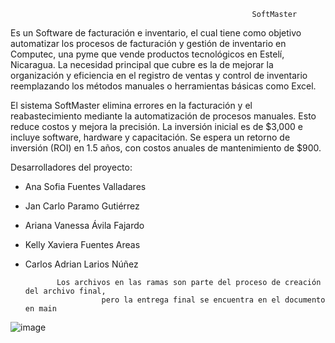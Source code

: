                                                           SoftMaster
                                            

Es un Software de facturación e inventario, el cual tiene como objetivo 
automatizar los procesos de facturación y gestión de inventario en Computec, una pyme que vende productos 
tecnológicos en Estelí, Nicaragua. La necesidad principal que cubre es la de mejorar la organización y 
eficiencia en el registro de ventas y control de inventario 
reemplazando los métodos manuales o herramientas básicas como Excel.

El sistema SoftMaster elimina errores en la facturación y el reabastecimiento mediante la automatización
de procesos manuales. Esto reduce costos y mejora la precisión. La inversión inicial es de $3,000 e incluye 
software, hardware y capacitación. Se espera un retorno de inversión (ROI) en 1.5 años, con costos anuales de 
mantenimiento de $900.

Desarrolladores del proyecto:


- Ana Sofia Fuentes Valladares 

- Jan Carlo Paramo Gutiérrez

- Ariana Vanessa Ávila Fajardo 

- Kelly Xaviera Fuentes Areas

- Carlos Adrian Larios Núñez



             Los archivos en las ramas son parte del proceso de creación del archivo final,
                       pero la entrega final se encuentra en el documento en main 



![image](https://github.com/user-attachments/assets/6c98e1d2-cf4f-414b-8635-a69197af7312)


